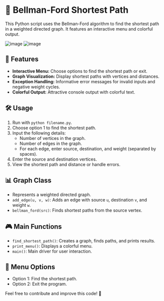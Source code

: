 # 🚀 Bellman-Ford Shortest Path

This Python script uses the Bellman-Ford algorithm to find the shortest path in a weighted directed graph. It features an interactive menu and colorful output.

![image](https://github.com/Gwala-1413/Shortest-path-using-Bellman-Ford-algorithm/assets/115860146/1b0c4e7d-1fba-46fe-8203-91bb5f5d2175) 
![image](https://github.com/Gwala-1413/Shortest-path-using-Bellman-Ford-algorithm/assets/115860146/98b34321-0baa-4b58-8fe2-bf205bb58f76)


## 🌟 Features
- **Interactive Menu:** Choose options to find the shortest path or exit.
- **Graph Visualization:** Display shortest paths with vertices and distances.
- **Exception Handling:** Informative error messages for invalid inputs and negative weight cycles.
- **Colorful Output:** Attractive console output with colorful text.

## 🛠️ Usage
1. Run with `python filename.py`.
2. Choose option 1 to find the shortest path.
3. Input the following details:
    - Number of vertices in the graph.
    - Number of edges in the graph.
    - For each edge, enter source, destination, and weight (separated by spaces).
4. Enter the source and destination vertices.
5. View the shortest path and distance or handle errors.

## 📊 Graph Class
- Represents a weighted directed graph.
- `add_edge(u, v, w)`: Adds an edge with source `u`, destination `v`, and weight `w`.
- `bellman_ford(src)`: Finds shortest paths from the source vertex.

## 🎮 Main Functions
- `find_shortest_path()`: Creates a graph, finds paths, and prints results.
- `print_menu()`: Displays a colorful menu.
- `main()`: Main driver for user interaction.

## 📝 Menu Options
- Option 1: Find the shortest path.
- Option 2: Exit the program.

Feel free to contribute and improve this code! 🤝
